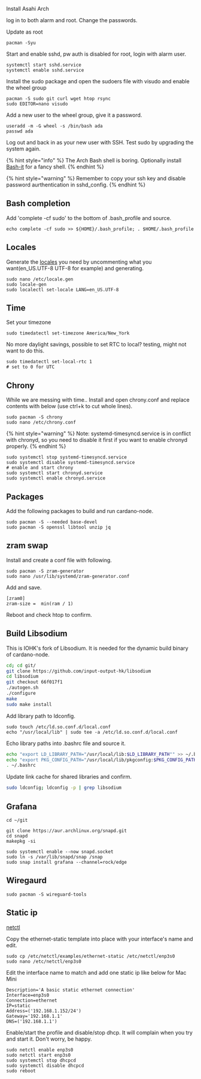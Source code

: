 Install Asahi Arch

log in to both alarm and root. Change the passwords.

Update as root

```
pacman -Syu
```

Start and enable sshd, pw auth is disabled for root, login with alarm user.

```
systemctl start sshd.service
systemctl enable sshd.service
```
Install the sudo package and open the sudoers file with visudo and enable the wheel group

```
pacman -S sudo git curl wget htop rsync
sudo EDITOR=nano visudo
```

Add a new user to the wheel group, give it a password.

```
useradd -m -G wheel -s /bin/bash ada
passwd ada
```

Log out and back in as your new user with SSH. Test sudo by upgrading the system again.

{% hint style="info" %}
The Arch Bash shell is boring. Optionally install [Bash-it](https://bash-it.readthedocs.io/en/latest/installation/) for a fancy shell.
{% endhint %}

{% hint style="warning" %}
Remember to copy your ssh key and disable password aurthentication in sshd_config.
{% endhint %}

## Bash completion
Add 'complete -cf sudo' to the bottom of .bash_profile and source.

```
echo complete -cf sudo >> ${HOME}/.bash_profile; . $HOME/.bash_profile
```

## Locales

Generate the [locales](https://wiki.archlinux.org/title/locale) you need by uncommenting what you want(en_US.UTF-8 UTF-8 for example) and generating.

```
sudo nano /etc/locale.gen
sudo locale-gen
sudo localectl set-locale LANG=en_US.UTF-8
```

## Time

Set your timezone

```
sudo timedatectl set-timezone America/New_York
```

No more daylight savings, possible to set RTC to local? testing, might not want to do this.

```
sudo timedatectl set-local-rtc 1
# set to 0 for UTC
```

## Chrony

While we are messing with time.. Install and open chrony.conf and replace contents with below (use ctrl+k to cut whole lines).


```
sudo pacman -S chrony
sudo nano /etc/chrony.conf
```

{% hint style="warning" %}
Note: systemd-timesyncd.service is in conflict with chronyd, so you need to disable it first if you want to enable chronyd properly.
{% endhint %}


```
sudo systemctl stop systemd-timesyncd.service
sudo systemctl disable systemd-timesyncd.service
# enable and start chrony
sudo systemctl start chronyd.service
sudo systemctl enable chronyd.service
```

## Packages

Add the following packages to build and run cardano-node.

```
sudo pacman -S --needed base-devel
sudo pacman -S openssl libtool unzip jq
```

## zram swap

Install and create a conf file with following.

```
sudo pacman -S zram-generator
sudo nano /usr/lib/systemd/zram-generator.conf
```

Add and save.

```
[zram0]
zram-size =  min(ram / 1)
```
Reboot and check htop to confirm.

## Build Libsodium

This is IOHK's fork of Libsodium. It is needed for the dynamic build binary of cardano-node.

```bash
cd; cd git/
git clone https://github.com/input-output-hk/libsodium
cd libsodium
git checkout 66f017f1
./autogen.sh
./configure
make
sudo make install
```

Add library path to ldconfig.

```
sudo touch /etc/ld.so.conf.d/local.conf 
echo "/usr/local/lib" | sudo tee -a /etc/ld.so.conf.d/local.conf 
```
Echo library paths into .bashrc file and source it.

```bash
echo "export LD_LIBRARY_PATH="/usr/local/lib:$LD_LIBRARY_PATH"" >> ~/.bashrc
echo "export PKG_CONFIG_PATH="/usr/local/lib/pkgconfig:$PKG_CONFIG_PATH"" >> ~/.bashrc
. ~/.bashrc
```

Update link cache for shared libraries and confirm.

```bash
sudo ldconfig; ldconfig -p | grep libsodium
```

## Grafana

```
cd ~/git

git clone https://aur.archlinux.org/snapd.git
cd snapd
makepkg -si

sudo systemctl enable --now snapd.socket
sudo ln -s /var/lib/snapd/snap /snap
sudo snap install grafana --channel=rock/edge

```

## Wiregaurd
```
sudo pacman -S wireguard-tools
```

## Static ip

[netctl](https://wiki.archlinux.org/title/netctl)

Copy the ethernet-static template into place with your interface's name and edit.

```
sudo cp /etc/netctl/examples/ethernet-static /etc/netctl/enp3s0
sudo nano /etc/netctl/enp3s0
```

Edit the interface name to match and add one static ip like below for Mac Mini

```
Description='A basic static ethernet connection'
Interface=enp3s0
Connection=ethernet
IP=static
Address=('192.168.1.152/24')
Gateway='192.168.1.1'
DNS=('192.168.1.1')
```

Enable/start the profile and disable/stop dhcp. It will complain when you try and start it. Don't worry, be happy.

```
sudo netctl enable enp3s0
sudo netctl start enp3s0
sudo systemctl stop dhcpcd
sudo systemctl disable dhcpcd
sudo reboot
```










